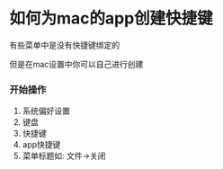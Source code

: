 # 如何为mac的app创建快捷键

有些菜单中是没有快捷键绑定的

但是在mac设置中你可以自己进行创建

### 开始操作

1. 系统偏好设置
2. 键盘
3. 快捷键
4. app快捷键
5. 菜单标题如: 文件->关闭